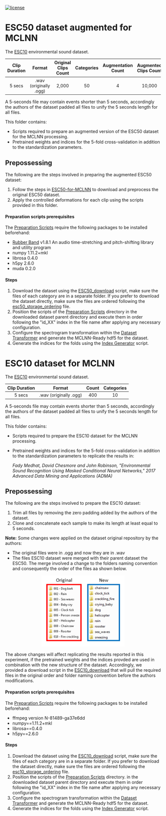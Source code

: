 [![license](https://img.shields.io/github/license/mashape/apistatus.svg?maxAge=2592000)](https://github.com/fadymedhat/ESC50-augmented-for-MCLNN/blob/master/LICENSE)

# ESC50 dataset augmented for MCLNN

The [ESC10](https://github.com/karoldvl/ESC-50) environmental sound dataset.

| Clip Duration  | Format | Original Clips Count | Categories| Augmentation Count | Augmented Clips Count |  
|:---:|:---:|:---:|:---:|:---:|:---:|
| 5 secs | .wav (originally .ogg)  | 2,000 | 50 | 4  | 10,000 | 

A 5-seconds file may contain events shorter than 5 seconds, accordingly the authors of the dataset padded all files
 to unify the 5 seconds length for all files.
 
 This folder contains:
  * Scripts required to prepare an augmented version of the ESC50 dataset for the MCLNN processing.
  * Pretrained weights and indices for the 5-fold cross-validation in addition to the standardization parameters.
  
 ## Prepossessing
 
The following are the steps involved in preparing the augmented ESC50 dataset:
1) Follow the steps in [ESC50-for-MCLNN](https://github.com/fadymedhat/ESC50-for-MCLNN) to download and preprocess the original ESC50 dataset.
2) Apply the controlled deformations for each clip using the scripts provided in this folder.  

  
#### Preparation scripts prerequisites

The [Preparation Scripts](https://github.com/fadymedhat/ESC50-augmented-for-MCLNN/tree/master/ESC50_4augment_preparation_scripts) require the following packages to be installed beforehand:

* [Rubber Band](https://breakfastquay.com/rubberband/) v1.8.1 An audio time-stretching and pitch-shifting library and utility program
* numpy 1.11.2+mkl
* librosa 0.4.0
* h5py 2.6.0
* muda 0.2.0
   
#### Steps

1. Download the dataset using the [ESC50_download](https://github.com/fadymedhat/ESC50-for-MCLNN/tree/master/ESC50_download) script, make sure the files of each category are in a separate folder.
If you prefer to download the dataset directly, make sure the files are ordered following the [esc50_storage_ordering](https://github.com/fadymedhat/ESC50-augmented-for-MCLNN/blob/master/esc50_storage_ordering.txt) file.
2. Position the scripts of the [Preparation Scripts](https://github.com/fadymedhat/ESC50-augmented-for-MCLNN/tree/master/ESC50_4augment_preparation_scripts) directory in the downloaded dataset parent directory and execute them in order following the "id_XX" index in the file name after applying any necessary configuration.
3. Configure the spectrogram transformation within the [Dataset Transformer](https://github.com/fadymedhat/MCLNN/tree/master/dataset_transformer) and generate the MCLNN-Ready hdf5 for the dataset.
4. Generate the indices for the folds using the [Index Generator](https://github.com/fadymedhat/MCLNN/tree/master/index_generator) script.
















# ESC10 dataset for MCLNN

The [ESC10](https://github.com/karoldvl/ESC-10) environmental sound dataset.

| Clip Duration  | Format | Count | Categories|
|:---:|:---:|:---:|:---:|
| 5 secs | .wav (originally .ogg)  | 400 | 10 |

A 5-seconds file may contain events shorter than 5 seconds, accordingly the authors of the dataset padded all files
 to unify the 5 seconds length for all files.
 
 This folder contains:
  * Scripts required to prepare the ESC10 dataset for the MCLNN processing.
  * Pretrained weights and indices for the 5-fold cross-validation in addition to the standardization parameters 
  to replicate the results in:
 
    _Fady Medhat, David Chesmore and John Robinson, "Environmental Sound Recognition Using Masked Conditional Neural Networks," 2017  Advanced Data Mining and Applications (ADMA)_
 
 ## Prepossessing
 
The following are the steps involved to prepare the ESC10 dataset:
1) Trim all files by removing the zero padding added by the authors of the dataset.
2) Clone and concatenate each sample to make its length at least equal to 5 seconds.

__Note:__ 
Some changes were applied on the dataset original repository by the authors:
 * The original files were in .ogg and now they are in .wav
 * The files ESC10 dataset were merged with their parent dataset the ESC50. The merge involved a change to the folders 
 naming convention and consequently the order of the files aa shown below. 
 
 <p align='center'><img height='230'  src='imgs/esc10_orig_new_naming.png'/></p>
 
 The above changes will affect replicating the results reported in this experiment, if the pretrained weights and the 
  indices provded are used in combination with the new structure of the dataset. 
  Accordingly, we provided a download script in the [ESC10_download](https://github.com/fadymedhat/ESC10-for-MCLNN/tree/master/ESC10_download)
  that will pull the required files in the original order and folder naming convention before the authors modifications.
  

  
#### Preparation scripts prerequisites

The [Preparation Scripts](https://github.com/fadymedhat/ESC10-for-MCLNN/tree/master/ESC10_preparation_scripts) require the following packages to be installed beforehand:
   
   * ffmpeg version N-81489-ga37e6dd
   * numpy==1.11.2+mkl
   * librosa==0.4.0
   * h5py==2.6.0
 
#### Steps

1. Download the dataset using the [ESC10_download](https://github.com/fadymedhat/ESC10-for-MCLNN/tree/master/ESC10_download) script, make sure the files of each category are in a separate folder.
If you prefer to download the dataset directly, make sure the files are ordered following the [esc10_storage_ordering](https://github.com/fadymedhat/ESC10-for-MCLNN/blob/master/esc10_storage_ordering.txt) file.
2. Position the scripts of the [Preparation Scripts](https://github.com/fadymedhat/ESC10-for-MCLNN/tree/master/ESC10_preparation_scripts) directory.
in the downloaded dataset parent directory and execute them in order following the "id_XX" index in the file name after applying any necessary configuration.
3. Configure the spectrogram transformation within the [Dataset Transformer](https://github.com/fadymedhat/MCLNN/tree/master/dataset_transformer) and generate the MCLNN-Ready hdf5 for the dataset.
4. Generate the indices for the folds using the [Index Generator](https://github.com/fadymedhat/MCLNN/tree/master/index_generator) script.

